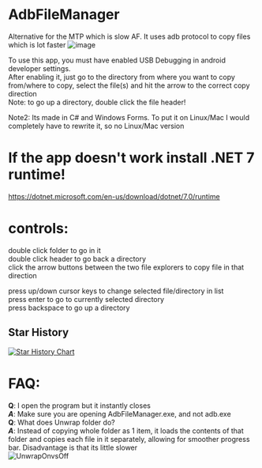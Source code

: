 # AdbFileManager
Alternative for the MTP which is slow AF. It uses adb protocol to copy files which is lot faster
![image](https://github.com/T0biasCZe/AdbFileManager/assets/44525446/2a8f39f7-c377-4c90-b094-fb9e4d3808b1)

To use this app, you must have enabled USB Debugging in android developer settings.     
After enabling it, just go to the directory from where you want to copy from/where to copy, select the file(s) and hit the arrow to the correct copy direction       
Note: to go up a directory, double click the file header!

Note2: Its made in C# and Windows Forms. To put it on Linux/Mac I would completely have to rewrite it, so no Linux/Mac version

# If the app doesn't work install .NET 7 runtime!
 https://dotnet.microsoft.com/en-us/download/dotnet/7.0/runtime

# controls:    
 double click folder to go in it    
 double click header to go back a directory    
 click the arrow buttons between the two file explorers to copy file in that direction    
 
 press up/down cursor keys to change selected file/directory in list    
 press enter to go to currently selected directory    
 press backspace to go up a directory

## Star History

[![Star History Chart](https://api.star-history.com/svg?repos=T0biasCZe/AdbFileManager&type=Date)](https://star-history.com/#T0biasCZe/AdbFileManager&Date)

# FAQ:    
**Q**: I open the program but it instantly closes    
***A***: Make sure you are opening AdbFileManager.exe, and not adb.exe      
**Q**: What does Unwrap folder do?     
***A***: Instead of copying whole folder as 1 item, it loads the contents of that folder and copies each file in it separately, allowing for smoother progress bar. Disadvantage is that its little slower     
![UnwrapOnvsOff](https://github.com/user-attachments/assets/84847882-8283-4219-848b-e504edacc7df)
